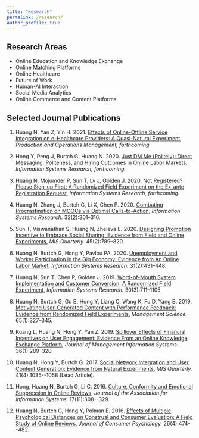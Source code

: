 ```yaml
---
title: "Research"
permalink: /research/
author_profile: true
---
```


## Research Areas

- Online Education and Knowledge Exchange
- Online Matching Platforms
- Online Healthcare
- Future of Work
- Human-AI Interaction
- Social Media Analytics
- Online Commerce and Content Platforms 
 
<!-- <hr style="clear:both;visibility: hidden;" />   -->

## Selected Journal Publications

1. Huang N, Yan Z, Yin H. 2021. [Effects of Online-Offline Service Integration on e-Healthcare Providers: A Quasi-Natural Experiment](https://papers.ssrn.com/sol3/papers.cfm?abstract_id=3768055), *Production and Operations Management, forthcoming.*

1. Hong Y, Peng J, Burtch G, Huang N. 2020. [Just DM Me (Politely): Direct Messaging, Politeness, and Hiring Outcomes in Online Labor Markets](https://papers.ssrn.com/sol3/papers.cfm?abstract_id=3151289), *Information Systems Research, forthcoming.*

1. Huang N, Mojumder P, Sun T, Lv J, Golden J. 2020. [Not Registered? Please Sign-up First: A Randomized Field Experiment on the Ex-ante Registration Request](https://papers.ssrn.com/sol3/papers.cfm?abstract_id=3465315), *Information Systems Research, forthcoming.*

1. Huang N, Zhang J, Burtch G, Li X, Chen P. 2020. [Combating Procrastination on MOOCs via Optimal Calls-to-Action](https://pubsonline.informs.org/doi/abs/10.1287/isre.2020.0974), *Information Systems Research.* 32(2):301–316.

1. Sun T, Viswanathan S, Huang N, Zheleva E. 2020. [Designing Promotion Incentive to Embrace Social Sharing: Evidence from Field and Online Experiments](https://misq.org/designing-promotional-incentives-to-embrace-social-sharing-evidence-from-field-and-online-experiments.html), *MIS Quarterly.* 45(2):789–820.

1. Huang N, Burtch G, Hong Y, Pavlou PA. 2020. [Unemployment and Worker Participation in the Gig Economy: Evidence from An Online Labor Market](https://papers.ssrn.com/sol3/papers.cfm?abstract_id=3105090), *Information Systems Research.* 31(2):431–448.

1. Huang N, Sun T, Chen P, Golden J. 2019. [Word-of-Mouth System Implementation and Customer Conversion: A Randomized Field Experiment](https://papers.ssrn.com/sol3/papers.cfm?abstract_id=2969670), *Information Systems Research.* 30(3):711–1105.

1. Huang N, Burtch G, Gu B, Hong Y, Liang C, Wang K, Fu D, Yang B. 2019. [Motivating User-Generated Content with Performance Feedback: Evidence from Randomized Field Experiments](https://pubsonline.informs.org/doi/10.1287/mnsc.2017.2944), *Management Science.* 65(1):327–345. 

1. Kuang L, Huang N, Hong Y, Yan Z. 2019. [Spillover Effects of Financial Incentives on User Engagement: Evidence From an Online Knowledge Exchange Platform](https://www.tandfonline.com/doi/abs/10.1080/07421222.2018.1550564?journalCode=mmis20), *Journal of Management Information Systems.* 36(1):289–320. 

1. Huang N, Hong Y, Burtch G. 2017. [Social Network Integration and User Content Generation: Evidence from Natural Experiments](https://misq.org/social-network-integration-and-user-content-generation-evidence-from-natural-experiments.html), *MIS Quarterly.* 41(4):1035--1058 (Lead Article). 

1. Hong, Huang N, Burtch G, Li C. 2016. [Culture, Conformity and Emotional Suppression in Online Reviews](http://aisel.aisnet.org/jais/vol17/iss11/2/), *Journal of the Association for Information Systems.* 17(11):308--329. 

1. Huang N, Burtch G, Hong Y, Polman E. 2016. [Effects of Multiple Psychological Distances on Construal and Consumer Evaluation: A Field Study of Online Reviews](https://doi.org/10.1016/j.jcps.2016.03.001), *Journal of Consumer Psychology.* 26(4):474--482. 



